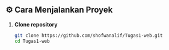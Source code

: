 ## ⚙️ Cara Menjalankan Proyek

1. **Clone repository**
   ```bash
   git clone https://github.com/shofwanalif/Tugas1-web.git
   cd Tugas1-web
